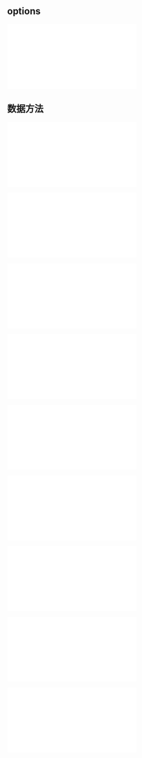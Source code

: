 
## options

<embed src="@/docs/common/layer/options.zh.md"></embed>

## 数据方法

<embed src="@/docs/common/layer/layer_encode.zh.md"></embed>

<embed src="@/docs/common/layer/layer_style.zh.md"></embed>

<embed src="@/docs/common/layer/layer_texture.zh.md"></embed>

<embed src="@/docs/common/layer/layer_update.zh.md"></embed>

<embed src="@/docs/common/layer/layer_ctr.zh.md"></embed>

<embed src="@/docs/common/layer/layer_interaction.zh.md"></embed>

<embed src="@/docs/common/layer/mask_method.zh.md"></embed>

<embed src="@/docs/common/layer/mouse_event.zh.md"></embed>

<embed src="@/docs/common/layer/layer_event.zh.md"></embed>
